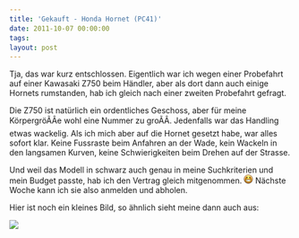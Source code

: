 ```yaml
---
title: 'Gekauft - Honda Hornet (PC41)'
date: 2011-10-07 00:00:00 
tags: 
layout: post
---
```

Tja, das war kurz entschlossen. Eigentlich war ich wegen einer Probefahrt auf einer Kawasaki Z750 beim Händler, aber als dort dann auch einige Hornets rumstanden, hab ich gleich nach einer zweiten Probefahrt gefragt.

Die Z750 ist natürlich ein ordentliches Geschoss, aber für meine KörpergröÃÂe wohl eine Nummer zu groÃÂ. Jedenfalls war das Handling etwas wackelig. Als ich mich aber auf die Hornet gesetzt habe, war alles sofort klar. Keine Fussraste beim Anfahren an der Wade, kein Wackeln in den langsamen Kurven, keine Schwierigkeiten beim Drehen auf der Strasse.

Und weil das Modell in schwarz auch genau in meine Suchkriterien und mein Budget passte, hab ich den Vertrag gleich mitgenommen. ![:-)](/img/emotes/face-grin.png) Nächste Woche kann ich sie also anmelden und abholen.

Hier ist noch ein kleines Bild, so ähnlich sieht meine dann auch aus:

<a target='_blank' title='ImageShack - Image And Video Hosting' href='http://imageshack.us/photo/my-images/14/img5148r.jpg/'><img src='http://img14.imageshack.us/img14/4962/img5148r.jpg' border='0' width="520"/></a>
